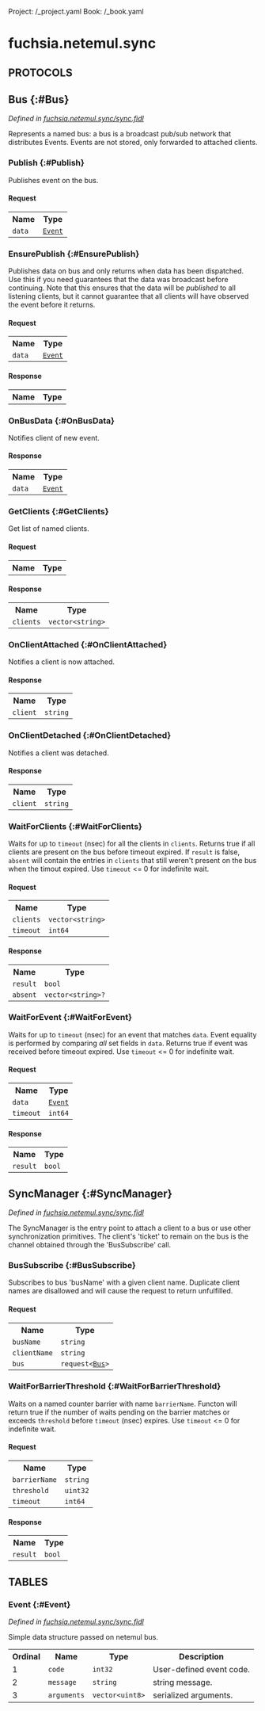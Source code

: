 Project: /_project.yaml
Book: /_book.yaml

# fuchsia.netemul.sync


## **PROTOCOLS**

## Bus {:#Bus}
*Defined in [fuchsia.netemul.sync/sync.fidl](https://fuchsia.googlesource.com/fuchsia/+/master/src/connectivity/network/testing/netemul/lib/fidl/sync.fidl#17)*

 Represents a named bus:
    a bus is a broadcast pub/sub network that distributes Events.
    Events are not stored, only forwarded to attached clients.

### Publish {:#Publish}

 Publishes event on the bus.

#### Request
<table>
    <tr><th>Name</th><th>Type</th></tr>
    <tr>
            <td><code>data</code></td>
            <td>
                <code><a class='link' href='#Event'>Event</a></code>
            </td>
        </tr></table>



### EnsurePublish {:#EnsurePublish}

 Publishes data on bus and only returns when data has been dispatched.
 Use this if you need guarantees that the data was broadcast before continuing.
 Note that this ensures that the data will be *published* to all listening clients,
 but it cannot guarantee that all clients will have observed the event before it returns.

#### Request
<table>
    <tr><th>Name</th><th>Type</th></tr>
    <tr>
            <td><code>data</code></td>
            <td>
                <code><a class='link' href='#Event'>Event</a></code>
            </td>
        </tr></table>


#### Response
<table>
    <tr><th>Name</th><th>Type</th></tr>
    </table>

### OnBusData {:#OnBusData}

 Notifies client of new event.



#### Response
<table>
    <tr><th>Name</th><th>Type</th></tr>
    <tr>
            <td><code>data</code></td>
            <td>
                <code><a class='link' href='#Event'>Event</a></code>
            </td>
        </tr></table>

### GetClients {:#GetClients}

 Get list of named clients.

#### Request
<table>
    <tr><th>Name</th><th>Type</th></tr>
    </table>


#### Response
<table>
    <tr><th>Name</th><th>Type</th></tr>
    <tr>
            <td><code>clients</code></td>
            <td>
                <code>vector&lt;string&gt;</code>
            </td>
        </tr></table>

### OnClientAttached {:#OnClientAttached}

 Notifies a client is now attached.



#### Response
<table>
    <tr><th>Name</th><th>Type</th></tr>
    <tr>
            <td><code>client</code></td>
            <td>
                <code>string</code>
            </td>
        </tr></table>

### OnClientDetached {:#OnClientDetached}

 Notifies a client was detached.



#### Response
<table>
    <tr><th>Name</th><th>Type</th></tr>
    <tr>
            <td><code>client</code></td>
            <td>
                <code>string</code>
            </td>
        </tr></table>

### WaitForClients {:#WaitForClients}

 Waits for up to `timeout` (nsec) for all the clients in `clients`.
 Returns true if all clients are present on the bus before timeout expired.
 If `result` is false, `absent` will contain the entries in `clients` that still weren't
 present on the bus when the timout expired.
 Use `timeout` <= 0 for indefinite wait.

#### Request
<table>
    <tr><th>Name</th><th>Type</th></tr>
    <tr>
            <td><code>clients</code></td>
            <td>
                <code>vector&lt;string&gt;</code>
            </td>
        </tr><tr>
            <td><code>timeout</code></td>
            <td>
                <code>int64</code>
            </td>
        </tr></table>


#### Response
<table>
    <tr><th>Name</th><th>Type</th></tr>
    <tr>
            <td><code>result</code></td>
            <td>
                <code>bool</code>
            </td>
        </tr><tr>
            <td><code>absent</code></td>
            <td>
                <code>vector&lt;string&gt;?</code>
            </td>
        </tr></table>

### WaitForEvent {:#WaitForEvent}

 Waits for up to `timeout` (nsec) for an event that matches `data`.
 Event equality is performed by comparing *all* set fields in `data`.
 Returns true if event was received before timeout expired.
 Use `timeout` <= 0 for indefinite wait.

#### Request
<table>
    <tr><th>Name</th><th>Type</th></tr>
    <tr>
            <td><code>data</code></td>
            <td>
                <code><a class='link' href='#Event'>Event</a></code>
            </td>
        </tr><tr>
            <td><code>timeout</code></td>
            <td>
                <code>int64</code>
            </td>
        </tr></table>


#### Response
<table>
    <tr><th>Name</th><th>Type</th></tr>
    <tr>
            <td><code>result</code></td>
            <td>
                <code>bool</code>
            </td>
        </tr></table>

## SyncManager {:#SyncManager}
*Defined in [fuchsia.netemul.sync/sync.fidl](https://fuchsia.googlesource.com/fuchsia/+/master/src/connectivity/network/testing/netemul/lib/fidl/sync.fidl#50)*

 The SyncManager is the entry point to attach a client to a bus or use other synchronization
 primitives.
 The client's 'ticket' to remain on the bus is the channel obtained through the 'BusSubscribe' call.

### BusSubscribe {:#BusSubscribe}

 Subscribes to bus 'busName' with a given client name.
 Duplicate client names are disallowed and will cause the request to return unfulfilled.

#### Request
<table>
    <tr><th>Name</th><th>Type</th></tr>
    <tr>
            <td><code>busName</code></td>
            <td>
                <code>string</code>
            </td>
        </tr><tr>
            <td><code>clientName</code></td>
            <td>
                <code>string</code>
            </td>
        </tr><tr>
            <td><code>bus</code></td>
            <td>
                <code>request&lt;<a class='link' href='#Bus'>Bus</a>&gt;</code>
            </td>
        </tr></table>



### WaitForBarrierThreshold {:#WaitForBarrierThreshold}

 Waits on a named counter barrier with name `barrierName`.
 Functon will return true if the number of waits pending on the barrier matches or exceeds
 `threshold` before  `timeout` (nsec) expires.
 Use `timeout` <= 0 for indefinite wait.

#### Request
<table>
    <tr><th>Name</th><th>Type</th></tr>
    <tr>
            <td><code>barrierName</code></td>
            <td>
                <code>string</code>
            </td>
        </tr><tr>
            <td><code>threshold</code></td>
            <td>
                <code>uint32</code>
            </td>
        </tr><tr>
            <td><code>timeout</code></td>
            <td>
                <code>int64</code>
            </td>
        </tr></table>


#### Response
<table>
    <tr><th>Name</th><th>Type</th></tr>
    <tr>
            <td><code>result</code></td>
            <td>
                <code>bool</code>
            </td>
        </tr></table>







## **TABLES**

### Event {:#Event}


*Defined in [fuchsia.netemul.sync/sync.fidl](https://fuchsia.googlesource.com/fuchsia/+/master/src/connectivity/network/testing/netemul/lib/fidl/sync.fidl#5)*

 Simple data structure passed on netemul bus.


<table>
    <tr><th>Ordinal</th><th>Name</th><th>Type</th><th>Description</th></tr>
    <tr>
            <td>1</td>
            <td><code>code</code></td>
            <td>
                <code>int32</code>
            </td>
            <td> User-defined event code.
</td>
        </tr><tr>
            <td>2</td>
            <td><code>message</code></td>
            <td>
                <code>string</code>
            </td>
            <td> string message.
</td>
        </tr><tr>
            <td>3</td>
            <td><code>arguments</code></td>
            <td>
                <code>vector&lt;uint8&gt;</code>
            </td>
            <td> serialized arguments.
</td>
        </tr></table>









